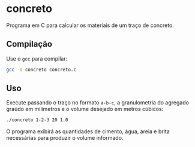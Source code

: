 # concreto

Programa em C para calcular os materiais de um traço de concreto.

## Compilação

Use o `gcc` para compilar:

```bash
gcc -o concreto concreto.c
```

## Uso

Execute passando o traço no formato `a-b-c`, a granulometria do agregado graúdo em milímetros e o volume desejado em metros cúbicos:

```bash
./concreto 1-2-3 20 1.0
```

O programa exibirá as quantidades de cimento, água, areia e brita necessárias para produzir o volume informado.
